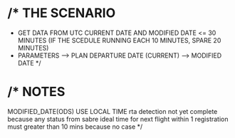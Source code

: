 /*
THE SCENARIO
======================================================
- GET DATA FROM UTC CURRENT DATE AND MODIFIED DATE <= 30 MINUTES (IF THE SCEDULE RUNNING EACH 10 MINUTES, SPARE 20 MINUTES)
- PARAMETERS
--> PLAN DEPARTURE DATE (CURRENT)
--> MODIFIED DATE
*/

/*
NOTES
======================================================
MODIFIED_DATE(ODS) USE LOCAL TIME
rta detection not yet complete because any status from sabre
ideal time for next flight within 1 registration must greater than 10 mins because no case
*/